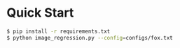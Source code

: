 # Quick Start

```sh
$ pip install -r requirements.txt
$ python image_regression.py --config=configs/fox.txt
```
